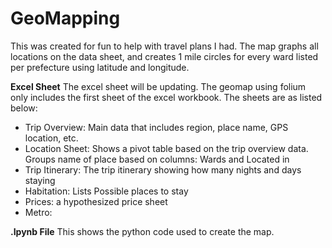 # GeoMapping
This was created for fun to help with travel plans I had. The map graphs all locations on the data sheet, and creates 1 mile circles for every ward listed per prefecture using latitude and longitude. 

**Excel Sheet**
The excel sheet will be updating. The geomap using folium only includes the first sheet of the excel workbook. The sheets are as listed below:
  - Trip Overview: Main data that includes region, place name, GPS location, etc. 
  - Location Sheet: Shows a pivot table based on the trip overview data. Groups name of place based on columns: Wards and Located in
  - Trip Itinerary: The trip itinerary showing how many nights and days staying
  - Habitation: Lists Possible places to stay  
  - Prices: a hypothesized price sheet 
  - Metro: 

**.Ipynb File**
This shows the python code used to create the map. 
